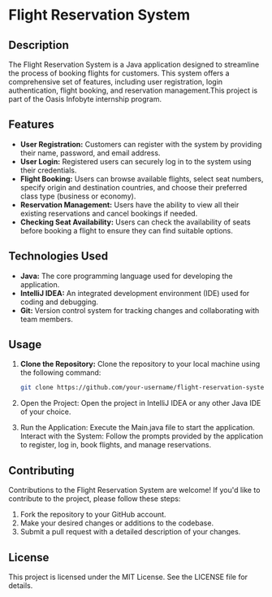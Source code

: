 # Flight Reservation System

## Description
The Flight Reservation System is a Java application designed to streamline the process of booking flights for customers. This system offers a comprehensive set of features, including user registration, login authentication, flight booking, and reservation management.This project is part of the Oasis Infobyte internship program.

## Features
- **User Registration:** Customers can register with the system by providing their name, password, and email address.
- **User Login:** Registered users can securely log in to the system using their credentials.
- **Flight Booking:** Users can browse available flights, select seat numbers, specify origin and destination countries, and choose their preferred class type (business or economy).
- **Reservation Management:** Users have the ability to view all their existing reservations and cancel bookings if needed.
- **Checking Seat Availability:** Users can check the availability of seats before booking a flight to ensure they can find suitable options.

## Technologies Used
- **Java:** The core programming language used for developing the application.
- **IntelliJ IDEA:** An integrated development environment (IDE) used for coding and debugging.
- **Git:** Version control system for tracking changes and collaborating with team members.

## Usage
1. **Clone the Repository:** Clone the repository to your local machine using the following command:
   ```bash
   git clone https://github.com/your-username/flight-reservation-system.git
   ```
   
2. Open the Project: Open the project in IntelliJ IDEA or any other Java IDE of your choice.
3. Run the Application: Execute the Main.java file to start the application.
Interact with the System: Follow the prompts provided by the application to register, log in, book flights, and manage reservations.

## Contributing
Contributions to the Flight Reservation System are welcome! If you'd like to contribute to the project, please follow these steps:

1. Fork the repository to your GitHub account.
2. Make your desired changes or additions to the codebase.
3. Submit a pull request with a detailed description of your changes.
## License
This project is licensed under the MIT License. See the LICENSE file for details.
